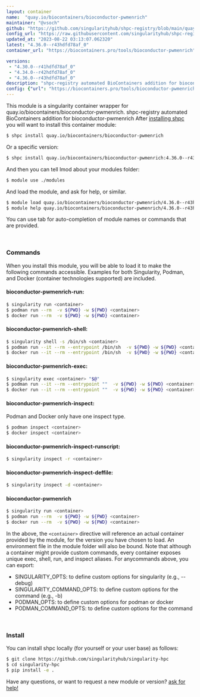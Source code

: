 ```yaml
---
layout: container
name:  "quay.io/biocontainers/bioconductor-pwmenrich"
maintainer: "@vsoch"
github: "https://github.com/singularityhub/shpc-registry/blob/main/quay.io/biocontainers/bioconductor-pwmenrich/container.yaml"
config_url: "https://raw.githubusercontent.com/singularityhub/shpc-registry/main/quay.io/biocontainers/bioconductor-pwmenrich/container.yaml"
updated_at: "2023-08-22 03:13:07.062320"
latest: "4.36.0--r43hdfd78af_0"
container_url: "https://biocontainers.pro/tools/bioconductor-pwmenrich"

versions:
 - "4.30.0--r41hdfd78af_0"
 - "4.34.0--r42hdfd78af_0"
 - "4.36.0--r43hdfd78af_0"
description: "shpc-registry automated BioContainers addition for bioconductor-pwmenrich"
config: {"url": "https://biocontainers.pro/tools/bioconductor-pwmenrich", "maintainer": "@vsoch", "description": "shpc-registry automated BioContainers addition for bioconductor-pwmenrich", "latest": {"4.36.0--r43hdfd78af_0": "sha256:395f476258d8debfeb23ed2f083d8c201c765dd37908cd1f4495926015d5724d"}, "tags": {"4.30.0--r41hdfd78af_0": "sha256:1b578da0c635c0e27543d413378f21f1a397db1b5b8465889c0504a15d04d383", "4.34.0--r42hdfd78af_0": "sha256:4ec5cc6cd7d04f0d34b534f2529a9b51211ee9de5c2a5227d078a89189e61398", "4.36.0--r43hdfd78af_0": "sha256:395f476258d8debfeb23ed2f083d8c201c765dd37908cd1f4495926015d5724d"}, "docker": "quay.io/biocontainers/bioconductor-pwmenrich"}
---
```


This module is a singularity container wrapper for quay.io/biocontainers/bioconductor-pwmenrich.
shpc-registry automated BioContainers addition for bioconductor-pwmenrich
After [installing shpc](#install) you will want to install this container module:


```bash
$ shpc install quay.io/biocontainers/bioconductor-pwmenrich
```

Or a specific version:

```bash
$ shpc install quay.io/biocontainers/bioconductor-pwmenrich:4.36.0--r43hdfd78af_0
```

And then you can tell lmod about your modules folder:

```bash
$ module use ./modules
```

And load the module, and ask for help, or similar.

```bash
$ module load quay.io/biocontainers/bioconductor-pwmenrich/4.36.0--r43hdfd78af_0
$ module help quay.io/biocontainers/bioconductor-pwmenrich/4.36.0--r43hdfd78af_0
```

You can use tab for auto-completion of module names or commands that are provided.

<br>

### Commands

When you install this module, you will be able to load it to make the following commands accessible.
Examples for both Singularity, Podman, and Docker (container technologies supported) are included.

#### bioconductor-pwmenrich-run:

```bash
$ singularity run <container>
$ podman run --rm  -v ${PWD} -w ${PWD} <container>
$ docker run --rm  -v ${PWD} -w ${PWD} <container>
```

#### bioconductor-pwmenrich-shell:

```bash
$ singularity shell -s /bin/sh <container>
$ podman run --it --rm --entrypoint /bin/sh  -v ${PWD} -w ${PWD} <container>
$ docker run --it --rm --entrypoint /bin/sh  -v ${PWD} -w ${PWD} <container>
```

#### bioconductor-pwmenrich-exec:

```bash
$ singularity exec <container> "$@"
$ podman run --it --rm --entrypoint ""  -v ${PWD} -w ${PWD} <container> "$@"
$ docker run --it --rm --entrypoint ""  -v ${PWD} -w ${PWD} <container> "$@"
```

#### bioconductor-pwmenrich-inspect:

Podman and Docker only have one inspect type.

```bash
$ podman inspect <container>
$ docker inspect <container>
```

#### bioconductor-pwmenrich-inspect-runscript:

```bash
$ singularity inspect -r <container>
```

#### bioconductor-pwmenrich-inspect-deffile:

```bash
$ singularity inspect -d <container>
```



#### bioconductor-pwmenrich

```bash
$ singularity run <container>
$ podman run --rm  -v ${PWD} -w ${PWD} <container>
$ docker run --rm  -v ${PWD} -w ${PWD} <container>
```


In the above, the `<container>` directive will reference an actual container provided
by the module, for the version you have chosen to load. An environment file in the
module folder will also be bound. Note that although a container
might provide custom commands, every container exposes unique exec, shell, run, and
inspect aliases. For anycommands above, you can export:

 - SINGULARITY_OPTS: to define custom options for singularity (e.g., --debug)
 - SINGULARITY_COMMAND_OPTS: to define custom options for the command (e.g., -b)
 - PODMAN_OPTS: to define custom options for podman or docker
 - PODMAN_COMMAND_OPTS: to define custom options for the command

<br>

### Install

You can install shpc locally (for yourself or your user base) as follows:

```bash
$ git clone https://github.com/singularityhub/singularity-hpc
$ cd singularity-hpc
$ pip install -e .
```

Have any questions, or want to request a new module or version? [ask for help!](https://github.com/singularityhub/singularity-hpc/issues)